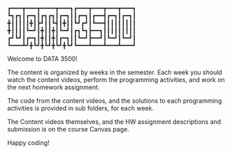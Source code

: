 
┏━━━┳━━━┳━━━━┳━━━┓┏━━━┳━━━┳━━━┳━━━┓
┗┓┏┓┃┏━┓┃┏┓┏┓┃┏━┓┃┃┏━┓┃┏━━┫┏━┓┃┏━┓┃
╋┃┃┃┃┃╋┃┣┛┃┃┗┫┃╋┃┃┗┛┏┛┃┗━━┫┃┃┃┃┃┃┃┃
╋┃┃┃┃┗━┛┃╋┃┃╋┃┗━┛┃┏┓┗┓┣━━┓┃┃┃┃┃┃┃┃┃
┏┛┗┛┃┏━┓┃╋┃┃╋┃┏━┓┃┃┗━┛┣━━┛┃┗━┛┃┗━┛┃
┗━━━┻┛╋┗┛╋┗┛╋┗┛╋┗┛┗━━━┻━━━┻━━━┻━━━┛



Welcome to DATA 3500!

The content is organized by weeks in the semester.  Each week you should watch the content videos, perform the programming activities, and work on the next homework assignment.

The code from the content videos, and the solutions to each programming activities is provided in sub folders, for each week.

The Content videos themselves, and the HW assignment descriptions and submission is on the course Canvas page.


Happy coding!

